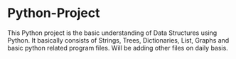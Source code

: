 # Python-Project
This Python project is the basic understanding of Data Structures using Python.
It basically consists of Strings, Trees, Dictionaries, List, Graphs and basic python related program files.
Will be adding other files on daily basis.
